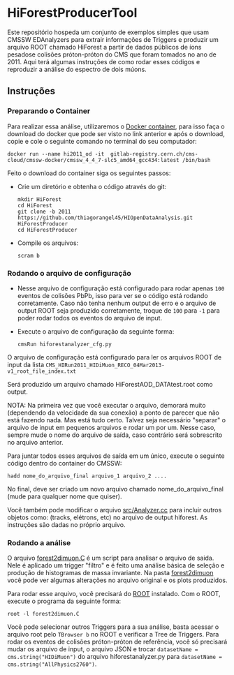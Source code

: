 # HiForestProducerTool

Este repositório hospeda um conjunto de exemplos simples que usam CMSSW EDAnalyzers para extrair informações de Triggers e produzir um arquivo ROOT chamado HiForest a partir de dados públicos de íons pesados ​​​​e colisões próton-próton do CMS que foram tomados no ano de 2011. Aqui terá algumas instruções de como rodar esses códigos e reproduzir a análise do espectro de dois múons.

## Instruções 

### Preparando o Container

Para realizar essa análise, utilizaremos o [Docker container](http://opendata.cern.ch/docs/cms-guide-docker), para isso faça o download do docker que pode ser visto no link anterior e após o download, copie e cole o seguinte comando no terminal do seu computador:

  ```
  docker run --name hi2011_od -it  gitlab-registry.cern.ch/cms-cloud/cmssw-docker/cmssw_4_4_7-slc5_amd64_gcc434:latest /bin/bash
  ```

Feito o download do container siga os seguintes passos:

- Crie um diretório e obtenha o código através do git:

  ```
  mkdir HiForest
  cd HiForest
  git clone -b 2011 https://github.com/thiagorangel45/HIOpenDataAnalysis.git HiForestProducer
  cd HiForestProducer
  ```
  
- Compile os arquivos:

  ```
  scram b
  ```
  
### Rodando o arquivo de configuração 

- Nesse arquivo de configuração está configurado para rodar apenas `100` eventos de colisões PbPb, isso para ver se o código está rodando corretamente. Caso não tenha nenhum output de erro e o arquivo de output ROOT seja produzido corretamente, troque de `100` para `-1` para poder rodar todos os eventos do arquivo de input. 

- Execute o arquivo de configuração da seguinte forma:

  ```
  cmsRun hiforestanalyzer_cfg.py
  ```

O arquivo de configuração está configurado para ler os arquivos ROOT de input da lista `CMS_HIRun2011_HIDiMuon_RECO_04Mar2013-v1_root_file_index.txt`

Será produzido um arquivo chamado HiForestAOD_DATAtest.root como output.

NOTA: Na primeira vez que você executar o arquivo, demorará muito (dependendo da velocidade da sua conexão) a ponto de parecer que não está fazendo nada. Mas está tudo certo. Talvez seja necessário "separar" o arquivo de input em pequenos arquivos e rodar um por um. Nesse caso, sempre mude o nome do arquivo de saída, caso contrário será sobrescrito no arquivo anterior.

Para juntar todos esses arquivos de saída em um único, execute o seguinte código dentro do container do CMSSW:

```
hadd nome_do_arquivo_final arquivo_1 arquivo_2 ....
```
No final, deve ser criado um novo arquivo chamado nome_do_arquivo_final (mude para qualquer nome que quiser).

Você também pode modificar o arquivo [src/Analyzer.cc](src/Analyzer.cc) para incluir outros objetos como: (tracks, elétrons, etc) no arquivo de output hiforest. As instruções são dadas no próprio arquivo.


### Rodando a análise 

O arquivo [forest2dimuon.C](forest2dimuon/forest2dimuon.C) é um script para analisar o arquivo de saida. Nele é aplicado um trigger "filtro" e é feito uma análise básica de seleção e produção de histogramas de massa invariante. Na pasta [forest2dimuon](forest2dimuon) você pode ver algumas alterações no arquivo original e os plots produzidos.

Para rodar esse arquivo, você precisará do [ROOT](https://root.cern/install/) instalado. Com o ROOT, execute o programa da seguinte forma:
```
root -l forest2dimuon.C
```
Você pode selecionar outros Triggers para a sua análise, basta acessar o arquivo root pelo `TBrowser b` no ROOT e verificar a Tree de Triggers. Para rodar os eventos de colisões próton-próton de referência, você só precisará mudar os arquivo de input, o arquivo JSON e trocar `datasetName = cms.string("HIDiMuon")` do arquivo hiforestanalyzer.py para `datasetName = cms.string("AllPhysics2760")`.




